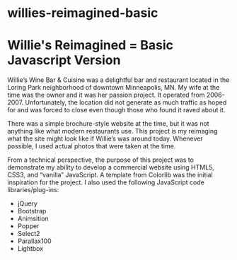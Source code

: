 # willies-reimagined-basic

# Willie's Reimagined = Basic Javascript Version

Willie’s Wine Bar & Cuisine was a delightful bar and restaurant located in the Loring Park neighborhood of downtown Minneapolis, MN. My wife at the time was the owner and it was her passion project. It operated from 2006-2007. Unfortunately, the location did not generate as much traffic as hoped for and was forced to close even though those who found it raved about it.

There was a simple brochure-style website at the time, but it was not anything like what modern restaurants use. This project is my reimaging what the site might look like if Willie’s was around today. Whenever possible, I used actual photos that were taken at the time.

From a technical perspective, the purpose of this project was to demonstrate my ability to develop a commercial website using HTML5, CSS3, and “vanilla” JavaScript. A template from Colorlib was the initial inspiration for the project. I also used the following JavaScript code libraries/plug-ins:

- jQuery
- Bootstrap
- Animsition
- Popper
- Select2
- Parallax100
- Lightbox
